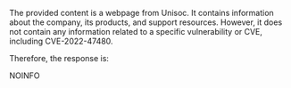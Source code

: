 The provided content is a webpage from Unisoc. It contains information about the company, its products, and support resources. However, it does not contain any information related to a specific vulnerability or CVE, including CVE-2022-47480.

Therefore, the response is:

NOINFO